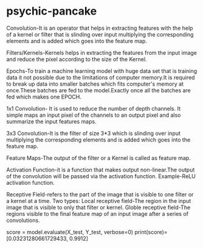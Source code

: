 # psychic-pancake

Convolution-It is an operator that helps in extracting features with the help of a kernel or filter that is slinding over input multiplying the corresponding elements and is added which goes into the feature map.

Filters/Kernels-Kernels helps in extracting the features from the input image and reduce the pixel according to the size of the Kernel.

Epochs-To train a machine learning model with huge data set that is training data it not possible due to the limitations of computer memory.It is required to break up data into 
smaller batches which fits computer's memory at once.These batches are fed to the model.Exactly once all the batches are fed which makes one EPOCH.

1x1 Convolution- It is used to reduce the number of depth channels. It simple maps an input pixel of the channels to an output pixel and also summarize the input features maps.

3x3 Convolution-It is the filter of size 3*3 which is slinding over input multiplying the corresponding elements and is added which goes into the feature map.

Feature Maps-The output of the filter or a Kernel is called as feature map.

Activation Function-it is a function that makes output non-linear.The output of the convolution will be passed via the activation function.
Example-ReLU activation function.

Receptive Field-refers to the part of the image that is visible to one filter or a kernel at a time.
Two types:
Local receptive field-The region in the input image that is visible to only that filter or kernel.
Globle receptive field-The regions visible to the final feature map of an input image after a series of convolutions.

score = model.evaluate(X_test, Y_test, verbose=0)
print(score)=[0.03231280661729433, 0.9912]
